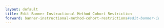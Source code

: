 ```yaml
---
layout: default
title: Edit Banner Instructional Method Cohort Restriction
forward: banner-instructional-method-cohort-restrictions#edit-banner-instructional-method-cohort-restriction
---
```

